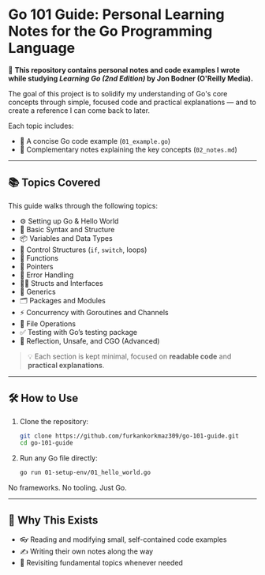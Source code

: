 # Go 101 Guide: Personal Learning Notes for the Go Programming Language

🧠 **This repository contains personal notes and code examples I wrote while studying _Learning Go (2nd Edition)_ by Jon Bodner (O'Reilly Media).**

The goal of this project is to solidify my understanding of Go's core concepts through simple, focused code and practical explanations — and to create a reference I can come back to later.

Each topic includes:
- 🧪 A concise Go code example (`01_example.go`)
- 📝 Complementary notes explaining the key concepts (`02_notes.md`)

---

## 📚 Topics Covered

This guide walks through the following topics:

- ⚙️ Setting up Go & Hello World  
- 🧱 Basic Syntax and Structure  
- 📦 Variables and Data Types  
- 🔁 Control Structures (`if`, `switch`, loops)  
- 🧩 Functions  
- 📌 Pointers  
- 🚨 Error Handling  
- 🧑‍💻 Structs and Interfaces  
- 🧬 Generics  
- 🗂️ Packages and Modules  
- ⚡ Concurrency with Goroutines and Channels  
- 📂 File Operations  
- ✅ Testing with Go’s testing package  
- 🧠 Reflection, Unsafe, and CGO (Advanced)

> 💡 Each section is kept minimal, focused on **readable code** and **practical explanations**.

---

## 🛠️ How to Use

1. Clone the repository:

    ```bash
    git clone https://github.com/furkankorkmaz309/go-101-guide.git
    cd go-101-guide
    ```

2. Run any Go file directly:

    ```bash
    go run 01-setup-env/01_hello_world.go
    ```

No frameworks. No tooling. Just Go.

---

## 🤔 Why This Exists
- 👓 Reading and modifying small, self-contained code examples  
- ✍️ Writing their own notes along the way  
- 🔁 Revisiting fundamental topics whenever needed
